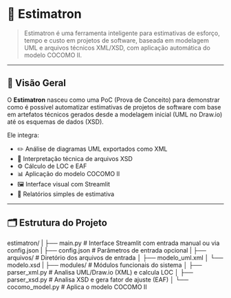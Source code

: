 # 🤖 Estimatron

> Estimatron é uma ferramenta inteligente para estimativas de esforço, tempo e custo em projetos de software, baseada em modelagem UML e arquivos técnicos XML/XSD, com aplicação automática do modelo COCOMO II.

---

## 📘 Visão Geral

O **Estimatron** nasceu como uma PoC (Prova de Conceito) para demonstrar como é possível automatizar estimativas de projetos de software com base em artefatos técnicos gerados desde a modelagem inicial (UML no Draw.io) até os esquemas de dados (XSD).

Ele integra:

- ✏️ Análise de diagramas UML exportados como XML
- 📂 Interpretação técnica de arquivos XSD
- ⚙️ Cálculo de LOC e EAF
- 📊 Aplicação do modelo COCOMO II
- 🖼️ Interface visual com Streamlit
- 📄 Relatórios simples de estimativa

---

## 🗂️ Estrutura do Projeto

estimatron/
|
├── main.py # Interface Streamlit com entrada manual ou via config.json 
|
├── config.json # Parâmetros de entrada opcional
|
├── arquivos/ # Diretório dos arquivos de entrada 
│ ├── modelo_uml.xml 
│ └── modelo.xsd
|
├── modules/ # Módulos funcionais do sistema 
│ ├── parser_xml.py # Analisa UML/Draw.io (XML) e calcula LOC 
│ ├── parser_xsd.py # Analisa XSD e gera fator de ajuste (EAF) 
│ └── cocomo_model.py # Aplica o modelo COCOMO II

